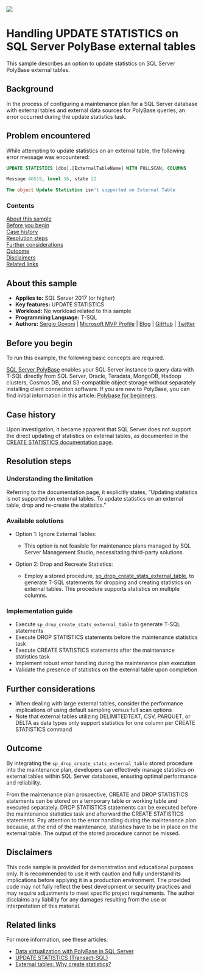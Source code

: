 <!-- Always leave the MS logo -->
![](https://github.com/microsoft/sql-server-samples/blob/master/media/solutions-microsoft-logo-small.png)

# Handling UPDATE STATISTICS on SQL Server PolyBase external tables

This sample describes an option to update statistics on SQL Server PolyBase external tables.

## Background

In the process of configuring a maintenance plan for a SQL Server database with external tables and external data sources for PolyBase queries, an error occurred during the update statistics task.

## Problem encountered

While attempting to update statistics on an external table, the following error message was encountered:

```sql
UPDATE STATISTICS [dbo].[ExternalTableName] WITH FULLSCAN, COLUMNS

Message 46519, level 16, state 22

The object Update Statistics isn't supported on External Table
```

### Contents

[About this sample](#about-this-sample)<br/>
[Before you begin](#before-you-begin)<br/>
[Case history](#case-history)<br/>
[Resolution steps](#resolution-steps)<br/>
[Further considerations](#further-considerations)<br/>
[Outcome](#outcome)<br/>
[Disclaimers](#disclaimers)<br/>
[Related links](#related-links)<br/>

<a name=about-this-sample></a>

## About this sample

- **Applies to:** SQL Server 2017 (or higher)
- **Key features:** UPDATE STATISTICS
- **Workload:** No workload related to this sample
- **Programming Language:** T-SQL
- **Authors:** [Sergio Govoni](https://www.linkedin.com/in/sgovoni/) | [Microsoft MVP Profile](https://mvp.microsoft.com/mvp/profile/c7b770c0-3c9a-e411-93f2-9cb65495d3c4) | [Blog](https://segovoni.medium.com/) | [GitHub](https://github.com/segovoni) | [Twitter](https://twitter.com/segovoni)

<a name=before-you-begin></a>

## Before you begin

To run this example, the following basic concepts are required.

[SQL Server PolyBase](https://learn.microsoft.com/sql/relational-databases/polybase/polybase-guide?WT.mc_id=DP-MVP-4029181) enables your SQL Server instance to query data with T-SQL directly from SQL Server, Oracle, Teradata, MongoDB, Hadoop clusters, Cosmos DB, and S3-compatible object storage without separately installing client connection software. If you are new to PolyBase, you can find initial information in this article: [Polybase for beginners](https://techcommunity.microsoft.com/t5/sql-server-support-blog/polybase-for-beginners/ba-p/1075336).

<a name=case-history></a>

## Case history

Upon investigation, it became apparent that SQL Server does not support the direct updating of statistics on external tables, as documented in the [CREATE STATISTICS documentation page](https://learn.microsoft.com/sql/t-sql/statements/create-statistics-transact-sql?WT.mc_id=DP-MVP-4029181#limitations-and-restrictions).

<a name=resolution-steps></a>

## Resolution steps

### Understanding the limitation

Referring to the documentation page, it explicitly states, "Updating statistics is not supported on external tables. To update statistics on an external table, drop and re-create the statistics."

### Available solutions

* Option 1: Ignore External Tables:
  * This option is not feasible for maintenance plans managed by SQL Server Management Studio, necessitating third-party solutions.

* Option 2: Drop and Recreate Statistics:
  * Employ a stored procedure, [sp_drop_create_stats_external_table](https://github.com/microsoft/sql-server-samples/tree/master/samples/manage/polybase/external-table/source/sp-drop-create-stats-external-table.sql), to generate T-SQL statements for dropping and creating statistics on external tables. This procedure supports statistics on multiple columns.

### Implementation guide

- Execute `sp_drop_create_stats_external_table` to generate T-SQL statements
- Execute DROP STATISTICS statements before the maintenance statistics task
- Execute CREATE STATISTICS statements after the maintenance statistics task
- Implement robust error handling during the maintenance plan execution
- Validate the presence of statistics on the external table upon completion

<a name=further-considerations></a>

## Further considerations

- When dealing with large external tables, consider the performance implications of using default sampling versus full scan options
- Note that external tables utilizing DELIMITEDTEXT, CSV, PARQUET, or DELTA as data types only support statistics for one column per CREATE STATISTICS command

<a name=outcome></a>

## Outcome

By integrating the `sp_drop_create_stats_external_table` stored procedure into the maintenance plan, developers can effectively manage statistics on external tables within SQL Server databases, ensuring optimal performance and reliability.

From the maintenance plan prospective, CREATE and DROP STATISTICS statements can be stored on a temporary table or working table and executed separately. DROP STATISTICS statements can be executed before the maintenance statistics task and afterward the CREATE STATISTICS statements. Pay attention to the error handling during the maintenance plan because, at the end of the maintenance, statistics have to be in place on the external table. The output of the stored procedure cannot be missed.

<a name=disclaimers></a>

## Disclaimers

This code sample is provided for demonstration and educational purposes only. It is recommended to use it with caution and fully understand its implications before applying it in a production environment. The provided code may not fully reflect the best development or security practices and may require adjustments to meet specific project requirements. The author disclaims any liability for any damages resulting from the use or interpretation of this material.

<a name=related-links></a>

## Related links
<!-- Links to more articles. Remember to delete "en-us" from the link path. -->

For more information, see these articles:

- [Data virtualization with PolyBase in SQL Server](https://learn.microsoft.com/sql/relational-databases/polybase/polybase-guide?WT.mc_id=DP-MVP-4029181)
- [UPDATE STATISTICS (Transact-SQL)](https://learn.microsoft.com/sql/t-sql/statements/update-statistics-transact-sql?WT.mc_id=DP-MVP-4029181)
- [External tables: Why create statistics?](https://learn.microsoft.com/answers/questions/978155/external-tables-why-create-statistics?WT.mc_id=DP-MVP-4029181)
